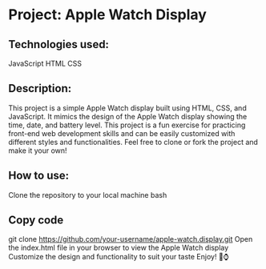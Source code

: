 # Project: Apple Watch Display
## Technologies used:
JavaScript
HTML
CSS
## Description:
This project is a simple Apple Watch display built using HTML, CSS, and JavaScript. It mimics the design of the Apple Watch display showing the time, date, and battery level. This project is a fun exercise for practicing front-end web development skills and can be easily customized with different styles and functionalities. Feel free to clone or fork the project and make it your own!

## How to use:
Clone the repository to your local machine
bash
## Copy code
git clone https://github.com/your-username/apple-watch.display.git
Open the index.html file in your browser to view the Apple Watch display
Customize the design and functionality to suit your taste
Enjoy! 🍏⌚️
